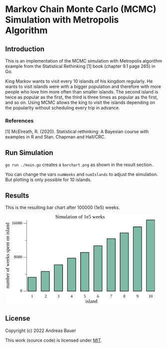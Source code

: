 # Markov Chain Monte Carlo (MCMC) Simulation with Metropolis Algorithm

## Introduction

This is an implementation of the MCMC simulation with Metropolis algorithm example from the Statistical Rethinking [1] book (chapter 9.1 page 265) in Go.

King Markov wants to visit every 10 islands of his kingdom regularly.
He wants to visit islands were with a bigger population and therefore with more people who love him more often than smaller islands. 
The second island is twice as popular as the first, the third is three times as popular as the first, and so on.
Using MCMC allows the king to visit the islands depending on the popularity without scheduling every trip in advance.

### References

[1] McElreath, R. (2020). Statistical rethinking: A Bayesian course with examples in R and Stan. Chapman and Hall/CRC.

## Run Simulation

`go run ./main.go` creates a `barchart.png` as shown in the result section.

You can change the vars `numWeeks` and `numIslands` to adjust the simulation. But plotting is only possible for 10 islands.


## Results

This is the resulting bar chart after 100000 (1e5) weeks.   

![Simulation](1e5_weeks.png)

## License

Copyright (c) 2022 Andreas Bauer

This work (source code) is licensed under  [MIT](./LICENSE).